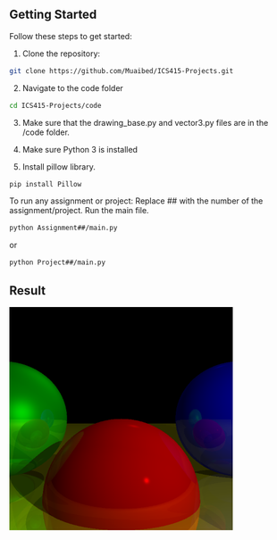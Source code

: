 ## Getting Started  

Follow these steps to get started:  

1. Clone the repository:  
```bash
git clone https://github.com/Muaibed/ICS415-Projects.git
```

2. Navigate to the code folder
```bash
cd ICS415-Projects/code
```

3. Make sure that the drawing_base.py and vector3.py files are in the /code folder.

4. Make sure Python 3 is installed

5. Install pillow library.
```bash
pip install Pillow
```


To run any assignment or project:
Replace ## with the number of the assignment/project.
Run the main file.
```bash
python Assignment##/main.py
```
or
```bash
python Project##/main.py
```

## Result
<img src="https://github.com/Muaibed/ICS415-Projects/raw/main/code/images/raytracing03.png" alt="Assignment03-Result" width="400">

